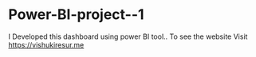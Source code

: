 # Power-BI-project--1
I Developed this dashboard using power BI tool.. To see the website Visit https://vishukiresur.me
